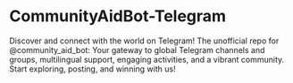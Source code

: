 # CommunityAidBot-Telegram
Discover and connect with the world on Telegram! The unofficial repo for @community_aid_bot: Your gateway to global Telegram channels and groups, multilingual support, engaging activities, and a vibrant community. Start exploring, posting, and winning with us!
